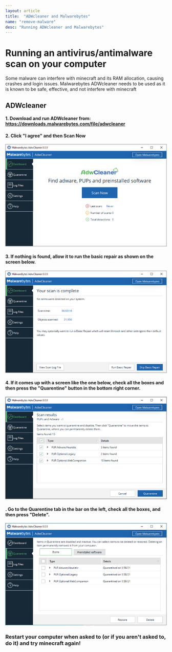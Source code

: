 ```yaml
---
layout: article
title:  "ADWcleaner and Malwarebytes"
name: "remove-malware"
desc: "Running ADWcleaner and Malwarebytes"
---
```


# Running an antivirus/antimalware scan on your computer

Some malware can interfere with minecraft and its RAM allocation, causing crashes and login issues.  Malwarebytes ADWcleaner needs to be used as it is known to be safe, effective, and not interfere with minecraft

## ADWcleaner

#### 1. Download and run ADWcleaner from: https://downloads.malwarebytes.com/file/adwcleaner
#### 2. Click "I agree" and then Scan Now
![homescreen](/static/images/help/removing-malware/homescreen.png)
#### 3. If nothing is found, allow it to run the basic repair as shown on the screen below.
![nothing](/static/images/help/removing-malware/nothing.PNG)
#### 4. If it comes up with a screen like the one below, check all the boxes and then press the "Quarentine" button in the bottom right corner.
![quarentine](/static/images/help/removing-malware/quarentine.PNG)
#### . Go to the Quarentine tab in the bar on the left, check all the boxes, and then press "Delete".
![delete](/static/images/help/removing-malware/delete.PNG)

### Restart your computer when asked to (or if you aren't asked to, do it) and try minecraft again!
